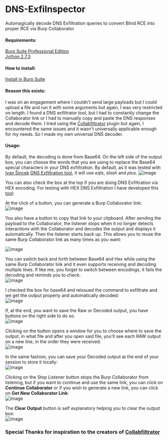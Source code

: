 # DNS-Exfilnspector
Automagically decode DNS Exfiltration queries to convert Blind RCE into proper RCE via Burp Collaborator

#### Requirements:
[Burp Suite Professional Edition](https://portswigger.net/burp/documentation/desktop/getting-started/download-and-install)  
[Jython 2.7.3](https://www.jython.org/download.html)

#### How to install:  
[Install in Burp Suite](https://github.com/0xC01DF00D/Collabfiltrator/wiki/Installation-in-Burp-Suite-Professional)

#### Reason this exists:
I was on an engagement where I couldn't send large payloads but I could upload a file and run it with some arguments but again, I was very restricted on length. I found a DNS exfiltrator tool, but I had to constantly change the Collaborator link or I had to manually copy and paste the DNS responses and decode them. I tried using the [Collabfiltrator](https://github.com/0xC01DF00D/Collabfiltrator) plugin but again, I encountered the same issues and it wasn't universally applicable enough for my needs. So I made my own universal DNS decoder.

#### Usage:
By default, the decoding is done from Base64. On the left side of the output box, you can choose the words that you are using to replace the Base64 special characters in your DNS exfiltration. By default, as it was tested with [Ivan Šincek](https://github.com/ivan-sincek/) [DNS Exfiltration tool](https://github.com/ivan-sincek/dns-exfiltrator), it will use _eqls_, _slash_ and _plus_.
![image](https://github.com/LazyTitan33/DNS-Exfilnspector/assets/80063008/38fbe9b1-5b01-41b3-9a1e-9eb9a8744132)

You can also check the box at the top if you are doing DNS Exfiltration via HEX encoding. For testing with HEX DNS Exfiltration I have developed this [tool](https://github.com/LazyTitan33/dns-exfiltrator-hex):

At the click of a button, you can generate a Burp Collaborator link:  
![image](https://i.imgur.com/Ssbm6GV.png)

You also have a button to copy that link to your clipboard. After sending the payload to the Collaborator, the listener stops when it no longer detects interactions with the Collaborator and decodes the output and displays it automatically. Then the listener starts back up. This allows you to reuse the same Burp Collaborator link as many times as you want:

![image](https://i.imgur.com/XeQHCLz.png)

You can switch back and forth between Base64 and Hex while using the same Burp Collaborator link and it even supports receiving and decoding multiple lines. If like me, you forget to switch between encodings, it fails the decoding and reminds you to check.  
![image](https://i.imgur.com/MdXKfYL.png)

I checked the box for base64 and reissued the command to exfiltrate and we get the output properly and automatically decoded:  
![image](https://i.imgur.com/DudmLPF.png)

If, at the end, you want to save the Raw or Decoded output, you have buttons on the right side to do so.  
![image](https://i.imgur.com/QADJeTa.png)

Clicking on the button opens a window for you to choose where to save the output, in what file and after you open said file, you'll see each RAW output on a new line, in the order they were received.  
![image](https://i.imgur.com/OwbyDn7.png)

In the same fashion, you can save your Decoded output at the end of your session to store it locally:  
![image](https://i.imgur.com/wRlFZiC.png)

Clicking on the Stop Listener button stops the Burp Collaborator from listening, but if you want to continue and use the same link, you can click on **Continue Collaborator** or if you wish to generate a new link, you can click on **Get New Collaborator Link**:  
![image](https://i.imgur.com/n3paVer.png)

The **Clear Output** button is self explanatory helping you to clear the output box:  
![image](https://github.com/LazyTitan33/DNS-Exfilnspector/assets/80063008/0a95f5bc-077f-4934-8ca5-a27108bfb166)

### Special Thanks for inspiration to the creators of [Collabfiltrator](https://github.com/0xC01DF00D/Collabfiltrator)

